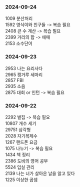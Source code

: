 ### 2024-09-24  
1009    분산처리  
1592    영식이와 친구들 -> 복습 필요  
2408    큰 수 계산  -> 복습 필요  
2399    거리의 합   -> 애매  
2153    소수단어  

### 2024-09-23  
2953    나는 요리사다  
2965    캥거루 세마리  
2857    FBI  
2935    소음  
2875    대회 or 인턴    -> 복습 필요  

### 2024-09-22  
2292    벌집    -> 복습 필요  
10807   개수 세기  
29751	삼각형  
2028	자기복제수  
1267	핸드폰 요금  
1075	나누기  -> 복습 필요  
1434	책 정리  
2386	도비의 영어 공부  
5524	입실 관리  
2139	나는 너가 살아온 날을 알고 있다  
1225    이상한 곱셈  